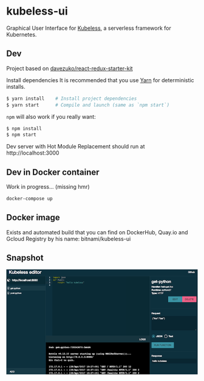 # kubeless-ui

Graphical User Interface for [Kubeless](https://github.com/bitnami/kubeless), a serverless framework for Kubernetes.


## Dev

Project based on [davezuko/react-redux-starter-kit](https://github.com/davezuko/react-redux-starter-kit)

Install dependencies It is recommended that you use [Yarn](https://yarnpkg.com/) for deterministic installs.

```bash
$ yarn install    # Install project dependencies
$ yarn start      # Compile and launch (same as `npm start`)
```

`npm` will also work if you really want:

```bash
$ npm install
$ npm start
```

Dev server with Hot Module Replacement should run at http://localhost:3000

## Dev in Docker container

Work in progress... (missing hmr)

```bash
docker-compose up
```
## Docker image
Exists and automated build that you can find on DockerHub, Quay.io and Gcloud Registry
by his name:  bitnami/kubeless-ui

## Snapshot

![kubeless-ui-snapshot](./kubeless.png)
